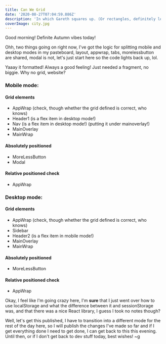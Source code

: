 ```yaml
---
title: Can We Grid
date: '2020-08-27T07:04:59.886Z'
description: 'In which Gareth squares up. (Or rectangles, definitely love a good square though.)'
coverImage: city.jpg
---
```


Good morning! Definite Autumn vibes today!

Ohh, two things going on right now, I've got the logic for splitting mobile and desktop modes in my pasteboard, layout, appwrap, tabs, morelessbutton are shared, modal is not, let's just start here so the code lights back up, lol.

Yaaay it formatted! Always a good feeling! Just needed a fragment, no biggie.
Why no grid, website?

### Mobile mode:

#### Grid elements

- AppWrap (check, though whether the grid defined is correct, who knows)
- Header1 (is a flex item in desktop mode!)
- Nav (is a flex item in desktop mode!) (putting it under mainoverlay!)
- MainOverlay
- MainWrap

#### Absolutely positioned

- MoreLessButton
- Modal

#### Relative positioned check

- AppWrap

### Desktop mode:

#### Grid elements

- AppWrap (check, though whether the grid defined is correct, who knows)
- Sidebar
- Header2 (is a flex item in mobile mode!)
- MainOverlay
- MainWrap

#### Absolutely positioned

- MoreLessButton

#### Relative positioned check

- AppWrap

Okay, I feel like I'm going crazy here, I'm **sure** that I just went over how to use localStorage and what the difference between it and sessionStorage was, and that there was a nice React library, I guess I took no notes though?

Well, let's get this published, I have to transition into a different mode for the rest of the day here, so I will publish the changes I've made so far and if I get everything done I need to get done, I can get back to this this evening. Until then, or if I don't get back to dev stuff today, best wishes! ~g
